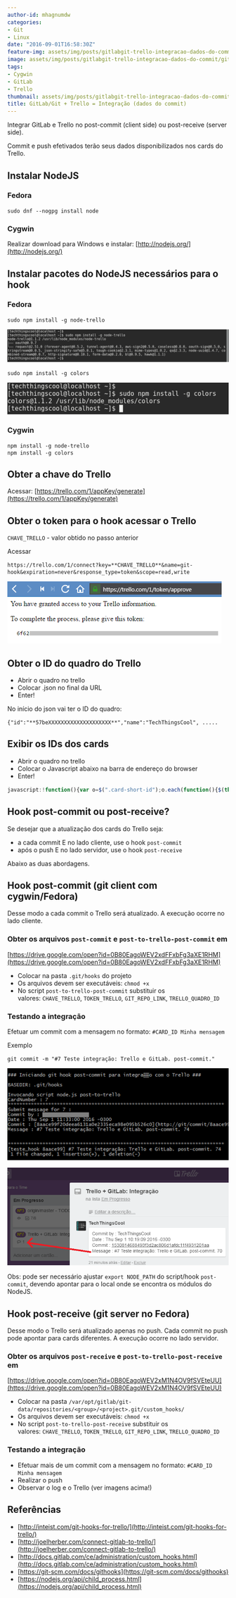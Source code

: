 ```yaml
---
author-id: mhagnumdw
categories:
- Git
- Linux
date: "2016-09-01T16:58:30Z"
feature-img: assets/img/posts/gitlabgit-trello-integracao-dados-do-commit/git-gitlab-trello-integracao-banner_v2.png
image: assets/img/posts/gitlabgit-trello-integracao-dados-do-commit/git-gitlab-trello-integracao-banner_v2.png
tags:
- Cygwin
- GitLab
- Trello
thumbnail: assets/img/posts/gitlabgit-trello-integracao-dados-do-commit/git-gitlab-trello-integracao-banner_v2.png
title: GitLab/Git + Trello = Integração (dados do commit)
---
```


Integrar GitLab e Trello no post-commit (client side) ou post-receive (server side).

<!--more-->

Commit e push efetivados terão seus dados disponibilizados nos cards do Trello.

## Instalar NodeJS

### Fedora

```shell
sudo dnf --nogpg install node
```

### Cygwin

Realizar download para Windows e instalar: [http://nodejs.org/](http://nodejs.org/)

## Instalar pacotes do NodeJS necessários para o hook

### Fedora

```shell
sudo npm install -g node-trello
```

![npm install node-trello](gitlabgit-trello-integracao-dados-do-commit-004.png)

```shell
sudo npm install -g colors
```

![npm install colors](gitlabgit-trello-integracao-dados-do-commit-005.png)

### Cygwin

```shell
npm install -g node-trello
npm install -g colors
```

## Obter a chave do Trello

Acessar: [https://trello.com/1/appKey/generate](https://trello.com/1/appKey/generate)

## Obter o token para o hook acessar o Trello

`CHAVE_TRELLO` - valor obtido no passo anterior

Acessar

```text
https://trello.com/1/connect?key=**CHAVE_TRELLO**&name=git-hook&expiration=never&response_type=token&scope=read,write
```

![trello token](gitlabgit-trello-integracao-dados-do-commit-006.png)

## Obter o ID do quadro do Trello

- Abrir o quadro no trello
- Colocar .json no final da URL
- Enter!

No início do json vai ter o ID do quadro:

```text
{"id":"**57beXXXXXXXXXXXXXXXXXXXX**","name":"TechThingsCool", .....
```

## Exibir os IDs dos cards

- Abrir o quadro no trello
- Colocar o Javascript abaixo na barra de endereço do browser
- Enter!

```javascript
javascript:!function(){var o=$(".card-short-id");o.each(function(){$(this).text($(this).text().replace("","").replace("","").replace("N.º ", ""))});o.hasClass("hide")?o.removeClass("hide").css({"font-weight":"normal","font-size":".9em","margin-right":"5px",padding:"2.3px 6px",background:$("body").css("background-color"),"border-radius":"10px",color:"yellow"}):o.addClass("hide")}();
```

## Hook post-commit ou post-receive?

Se desejar que a atualização dos cards do Trello seja:

- a cada commit E no lado cliente, use o hook `post-commit`
- após o push E no lado servidor, use o hook `post-receive`

Abaixo as duas abordagens.

## Hook post-commit (git client com cygwin/Fedora)

Desse modo a cada commit o Trello será atualizado. A execução ocorre no lado cliente.

### Obter os arquivos `post-commit` e `post-to-trello-post-commit` em

[https://drive.google.com/open?id=0B80EagoWEV2xdFFxbFg3aXE1RHM](https://drive.google.com/open?id=0B80EagoWEV2xdFFxbFg3aXE1RHM)

- Colocar na pasta `.git/hooks` do projeto
- Os arquivos devem ser executáveis: `chmod +x`
- No script `post-to-trello-post-commit` substituir os valores: `CHAVE_TRELLO`, `TOKEN_TRELLO`, `GIT_REPO_LINK`, `TRELLO_QUADRO_ID`

### Testando a integração

Efetuar um commit com a mensagem no formato: `#CARD_ID Minha mensagem`

Exemplo

```shell
git commit -m "#7 Teste integração: Trello e GitLab. post-commit."
```

![resultado post-commit](gitlabgit-trello-integracao-dados-do-commit-008.png)

![card trello comentado](gitlabgit-trello-integracao-dados-do-commit-007.png)

Obs: pode ser necessário ajustar `export NODE_PATH` do script/hook `post-commit`, devendo apontar para o local onde se encontra os módulos do NodeJS.

## Hook post-receive (git server no Fedora)

Desse modo o Trello será atualizado apenas no push. Cada commit no push pode apontar para cards diferentes. A execução ocorre no lado servidor.

### Obter os arquivos `post-receive` e `post-to-trello-post-receive` em

[https://drive.google.com/open?id=0B80EagoWEV2xM1N4OV9fSVEteUU](https://drive.google.com/open?id=0B80EagoWEV2xM1N4OV9fSVEteUU)

- Colocar na pasta `/var/opt/gitlab/git-data/repositories/<group>/<project>.git/custom_hooks/`
- Os arquivos devem ser executáveis: `chmod +x`
- No script `post-to-trello-post-receive` substituir os valores: `CHAVE_TRELLO`, `TOKEN_TRELLO`, `GIT_REPO_LINK`, `TRELLO_QUADRO_ID`

### Testando a integração

- Efetuar mais de um commit com a mensagem no formato: `#CARD_ID Minha mensagem`
- Realizar o push
- Observar o log e o Trello (ver imagens acima!)

## Referências

- [http://inteist.com/git-hooks-for-trello/](http://inteist.com/git-hooks-for-trello/)
- [http://joelherber.com/connect-gitlab-to-trello/](http://joelherber.com/connect-gitlab-to-trello/)
- [http://docs.gitlab.com/ce/administration/custom_hooks.html](http://docs.gitlab.com/ce/administration/custom_hooks.html)
- [https://git-scm.com/docs/githooks](https://git-scm.com/docs/githooks)
- [https://nodejs.org/api/child_process.html](https://nodejs.org/api/child_process.html)
